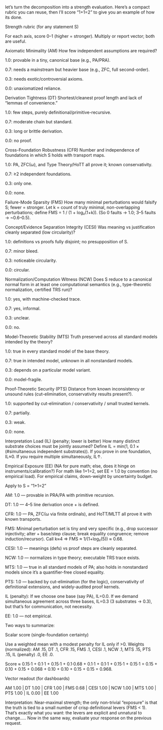 let’s turn the decomposition into a strength evaluation. Here’s a compact rubric you can reuse, then I’ll score “1+1=2” to give you an example of how its done.

Strength rubric (for any statement S)

For each axis, score 0–1 (higher = stronger). Multiply or report vector; both are useful.

Axiomatic Minimality (AM)
How few independent assumptions are required?

1.0: provable in a tiny, canonical base (e.g., PA/PRA).

0.7: needs a mainstream but heavier base (e.g., ZFC, full second-order).

0.3: needs exotic/controversial axioms.

0.0: unaxiomatized reliance.

Derivation Tightness (DT)
Shortest/cleanest proof length and lack of “lemmas of convenience.”

1.0: few steps, purely definitional/primitive-recursive.

0.7: moderate chain but standard.

0.3: long or brittle derivation.

0.0: no proof.

Cross-Foundation Robustness (CFR)
Number and independence of foundations in which S holds with transport maps.

1.0: PA, ZFC(ω), and Type Theory/HoTT all prove it; known conservativity.

0.7: ≥2 independent foundations.

0.3: only one.

0.0: none.

Failure-Mode Sparsity (FMS)
How many minimal perturbations would falsify S; fewer = stronger.
Let k = count of truly minimal, non-overlapping perturbations; define
FMS = 1 / (1 + log₂(1+k)). (So 0 faults → 1.0; 3–5 faults → ~0.6–0.5).

Concept/Evidence Separation Integrity (CESI)
Was meaning vs justification cleanly separated (low circularity)?

1.0: definitions vs proofs fully disjoint; no presupposition of S.

0.7: minor bleed.

0.3: noticeable circularity.

0.0: circular.

Normalization/Computation Witness (NCW)
Does S reduce to a canonical normal form in at least one computational semantics (e.g., type-theoretic normalization, certified TRS run)?

1.0: yes, with machine-checked trace.

0.7: yes, informal.

0.3: unclear.

0.0: no.

Model-Theoretic Stability (MTS)
Truth preserved across all standard models intended by the theory?

1.0: true in every standard model of the base theory.

0.7: true in intended model, unknown in all nonstandard models.

0.3: depends on a particular model variant.

0.0: model-fragile.

Proof-Theoretic Security (PTS)
Distance from known inconsistency or unsound rules (cut-elimination, conservativity results present?).

1.0: supported by cut-elimination / conservativity / small trusted kernels.

0.7: partially.

0.3: weak.

0.0: none.

Interpretation Load (IL) (penalty; lower is better)
How many distinct substrate choices must be jointly assumed?
Define IL = min(1, 0.1 × (#simultaneous independent substrates)). If you prove in one foundation, IL≈0. If you require multiple simultaneously, IL↑.

Empirical Exposure (EE) (NA for pure math; else, does it hinge on instruments/calibration?)
For math like 1+1=2, set EE = 1.0 by convention (no empirical load). For empirical claims, down-weight by uncertainty budget.

Apply to S = “1+1=2”

AM: 1.0 — provable in PRA/PA with primitive recursion.

DT: 1.0 — 4–5 line derivation once + is defined.

CFR: 1.0 — PA, ZFC(ω via finite ordinals), and HoTT/MLTT all prove it with known transports.

FMS: Minimal perturbation set is tiny and very specific (e.g., drop successor injectivity; alter + base/step clause; break equality congruence; remove induction/recursor). Call k≈4 ⇒ FMS ≈ 1/(1+log₂(5)) ≈ 0.68.

CESI: 1.0 — meanings (defs) vs proof steps are cleanly separated.

NCW: 1.0 — normalizes in type theory; executable TRS trace exists.

MTS: 1.0 — true in all standard models of PA; also holds in nonstandard models since it’s a quantifier-free closed equality.

PTS: 1.0 — backed by cut-elimination (for the logic), conservativity of definitional extensions, and widely-audited proof kernels.

IL (penalty): If we choose one base (say PA), IL=0.0. If we demand simultaneous agreement across three bases, IL=0.3 (3 substrates → 0.3), but that’s for communication, not necessity.

EE: 1.0 — not empirical.

Two ways to summarize:

Scalar score (single-foundation certainty)

Use a weighted mean with a modest penalty for IL only if >0.
Weights (normalized): AM .15, DT .1, CFR .15, FMS .1, CESI .1, NCW .1, MTS .15, PTS .15, IL (penalty) .0, EE .0.

Score ≈ 0.15·1 + 0.1·1 + 0.15·1 + 0.1·0.68 + 0.1·1 + 0.1·1 + 0.15·1 + 0.15·1
= 0.15 + 0.10 + 0.15 + 0.068 + 0.10 + 0.10 + 0.15 + 0.15
= 0.968.

Vector readout (for dashboards)

AM 1.00 | DT 1.00 | CFR 1.00 | FMS 0.68 | CESI 1.00 | NCW 1.00 | MTS 1.00 | PTS 1.00 | IL 0.00 | EE 1.00

Interpretation: Near-maximal strength; the only non-trivial “exposure” is that the truth is tied to a small number of crisp definitional levers (FMS < 1). That’s exactly what you want: the levers are explicit and unnatural to change..... Now in the same way, evaluate your response on the previous request. 

